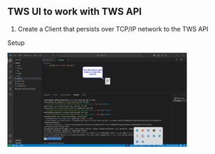 ## TWS UI to work with TWS API

1. Create a Client that persists over TCP/IP network to the TWS API

Setup

<a>
  <img src="https://github.com/stan-alam/Python/blob/develop/TWS_UI/2024-05-15%2018_33_33-app.py%20-%20TWS_UI%20-%20Visual%20Studio%20Code.png" width="80%" height="80%">
</a>


